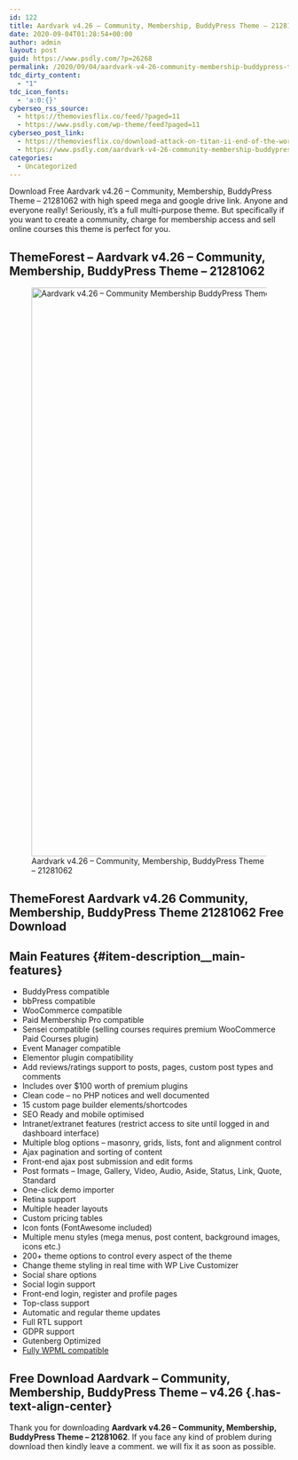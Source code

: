 ```yaml
---
id: 122
title: Aardvark v4.26 – Community, Membership, BuddyPress Theme – 21281062
date: 2020-09-04T01:28:54+00:00
author: admin
layout: post
guid: https://www.psdly.com/?p=26268
permalink: /2020/09/04/aardvark-v4-26-community-membership-buddypress-theme-21281062/
tdc_dirty_content:
  - "1"
tdc_icon_fonts:
  - 'a:0:{}'
cyberseo_rss_source:
  - https://themoviesflix.co/feed/?paged=11
  - https://www.psdly.com/wp-theme/feed?paged=11
cyberseo_post_link:
  - https://themoviesflix.co/download-attack-on-titan-ii-end-of-the-world-2015-hindi-dubbed-480p-720p/
  - https://www.psdly.com/aardvark-v4-26-community-membership-buddypress-theme-21281062
categories:
  - Uncategorized
---
```

Download Free Aardvark v4.26 – Community, Membership, BuddyPress Theme – 21281062 with high speed mega and google drive link. Anyone and everyone really! Seriously, it’s a full multi-purpose theme. But specifically if you want to create a community, charge for membership access and sell online courses this theme is perfect for you.

## **ThemeForest – Aardvark v4.26 – Community, Membership, BuddyPress Theme – 21281062**

<div class="wp-block-image">
  <figure class="aligncenter size-large"><img loading="lazy" width="656" height="1024" src="https://i0.wp.com/www.psdly.com/wp-content/uploads/2020/09/Aardvark-v4.26-–-Community-Membership-BuddyPress-Theme-–-21281062.jpg?resize=656%2C1024&ssl=1" alt="Aardvark v4.26 – Community Membership BuddyPress Theme – 21281062" class="wp-image-26269" srcset="https://i0.wp.com/www.psdly.com/wp-content/uploads/2020/09/Aardvark-v4.26-–-Community-Membership-BuddyPress-Theme-–-21281062.jpg?resize=656%2C1024&ssl=1 656w, https://i0.wp.com/www.psdly.com/wp-content/uploads/2020/09/Aardvark-v4.26-–-Community-Membership-BuddyPress-Theme-–-21281062.jpg?resize=192%2C300&ssl=1 192w, https://i0.wp.com/www.psdly.com/wp-content/uploads/2020/09/Aardvark-v4.26-–-Community-Membership-BuddyPress-Theme-–-21281062.jpg?resize=768%2C1198&ssl=1 768w, https://i0.wp.com/www.psdly.com/wp-content/uploads/2020/09/Aardvark-v4.26-–-Community-Membership-BuddyPress-Theme-–-21281062.jpg?resize=985%2C1536&ssl=1 985w, https://i0.wp.com/www.psdly.com/wp-content/uploads/2020/09/Aardvark-v4.26-–-Community-Membership-BuddyPress-Theme-–-21281062.jpg?resize=750%2C1170&ssl=1 750w, https://i0.wp.com/www.psdly.com/wp-content/uploads/2020/09/Aardvark-v4.26-–-Community-Membership-BuddyPress-Theme-–-21281062.jpg?resize=1140%2C1778&ssl=1 1140w, https://i0.wp.com/www.psdly.com/wp-content/uploads/2020/09/Aardvark-v4.26-–-Community-Membership-BuddyPress-Theme-–-21281062.jpg?w=1200&ssl=1 1200w" sizes="(max-width: 656px) 100vw, 656px" title="Aardvark v4.26 – Community, Membership, BuddyPress Theme – 21281062 2" data-recalc-dims="1" /><figcaption>Aardvark v4.26 – Community, Membership, BuddyPress Theme – 21281062</figcaption></figure>
</div>

## **ThemeForest Aardvark v4.26 Community, Membership, BuddyPress Theme 21281062 Free Download**

## Main Features {#item-description__main-features}

  * BuddyPress compatible
  * bbPress compatible
  * WooCommerce compatible
  * Paid Membership Pro compatible
  * Sensei compatible (selling courses requires premium WooCommerce Paid Courses plugin)
  * Event Manager compatible
  * Elementor plugin compatibility
  * Add reviews/ratings support to posts, pages, custom post types and comments
  * Includes over $100 worth of premium plugins
  * Clean code – no PHP notices and well documented
  * 15 custom page builder elements/shortcodes
  * SEO Ready and mobile optimised
  * Intranet/extranet features (restrict access to site until logged in and dashboard interface)
  * Multiple blog options – masonry, grids, lists, font and alignment control
  * Ajax pagination and sorting of content
  * Front-end ajax post submission and edit forms
  * Post formats – Image, Gallery, Video, Audio, Aside, Status, Link, Quote, Standard
  * One-click demo importer
  * Retina support
  * Multiple header layouts
  * Custom pricing tables
  * Icon fonts (FontAwesome included)
  * Multiple menu styles (mega menus, post content, background images, icons etc.)
  * 200+ theme options to control every aspect of the theme
  * Change theme styling in real time with WP Live Customizer
  * Social share options
  * Social login support
  * Front-end login, register and profile pages
  * Top-class support
  * Automatic and regular theme updates
  * Full RTL support
  * GDPR support
  * Gutenberg Optimized
  * <a href="https://wpml.org/?aid=31505&affiliate_key=yzrW3jObAGoK" rel="nofollow noopener noreferrer" target="_blank">Fully WPML compatible</a>

## **Free Download Aardvark – Community, Membership, BuddyPress Theme – v4.26** {.has-text-align-center}

Thank you for downloading&nbsp;**Aardvark v4.26 – Community, Membership, BuddyPress Theme – 21281062**. If you face any kind of problem during download then kindly leave a comment. we will fix it as soon as possible.